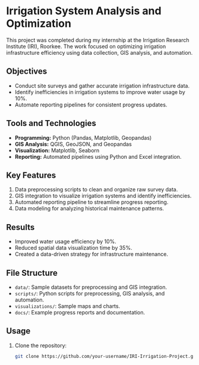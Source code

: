 # Irrigation System Analysis and Optimization
This project was completed during my internship at the Irrigation Research Institute (IRI), Roorkee. The work focused on optimizing irrigation infrastructure efficiency using data collection, GIS analysis, and automation.

## Objectives
- Conduct site surveys and gather accurate irrigation infrastructure data.
- Identify inefficiencies in irrigation systems to improve water usage by 10%.
- Automate reporting pipelines for consistent progress updates.

## Tools and Technologies
- **Programming:** Python (Pandas, Matplotlib, Geopandas)
- **GIS Analysis:** QGIS, GeoJSON, and Geopandas
- **Visualization:** Matplotlib, Seaborn
- **Reporting:** Automated pipelines using Python and Excel integration.

## Key Features
1. Data preprocessing scripts to clean and organize raw survey data.
2. GIS integration to visualize irrigation systems and identify inefficiencies.
3. Automated reporting pipeline to streamline progress reporting.
4. Data modeling for analyzing historical maintenance patterns.

## Results
- Improved water usage efficiency by 10%.
- Reduced spatial data visualization time by 35%.
- Created a data-driven strategy for infrastructure maintenance.

## File Structure
- `data/`: Sample datasets for preprocessing and GIS integration.
- `scripts/`: Python scripts for preprocessing, GIS analysis, and automation.
- `visualizations/`: Sample maps and charts.
- `docs/`: Example progress reports and documentation.

## Usage
1. Clone the repository:
   ```bash
   git clone https://github.com/your-username/IRI-Irrigation-Project.git
